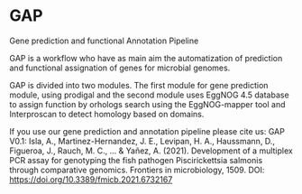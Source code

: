 # GAP
Gene prediction and functional Annotation Pipeline

GAP is a workflow who have as main aim the automatization of prediction and functional assignation of genes for microbial genomes.


GAP is divided into two modules. The first module for gene prediction module, using prodigal and the second module uses EggNOG 4.5 database to assign function by orhologs search using the EggNOG-mapper tool and Interproscan to detect homology based on domains. 

If you use our gene prediction and annotation pipeline please cite us: 
GAP V0.1: 
Isla, A., Martinez-Hernandez, J. E., Levipan, H. A., Haussmann, D., Figueroa, J., Rauch, M. C., ... & Yañez, A. (2021). Development of a multiplex PCR assay for genotyping the fish pathogen Piscirickettsia salmonis through comparative genomics. Frontiers in microbiology, 1509.
DOI: https://doi.org/10.3389/fmicb.2021.6732167
